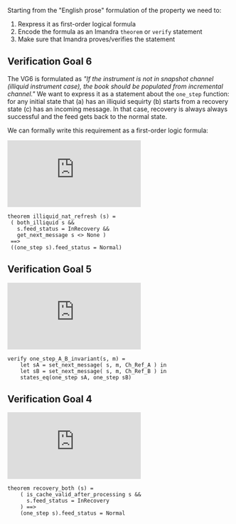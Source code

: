 Starting from the "English prose" formulation of the property we need to:

1. Rexpress it as first-order logical formula 
2. Encode the formula as an Imandra `theorem` or `verify` statement 
3. Make sure that Imandra proves/verifies the statement 

## Verification Goal 6
The VG6 is formulated as *"If the instrument is not in snapshot channel (illiquid instrument case), the book should be populated from incremental channel."* We want to express it as a statement about the `one_step` function: for any initial state that (a)  has  an illiquid sequirty (b) starts from a recovery state (c) has an incoming message. In that case, recovery is always always successful and the feed gets back to the normal state.  

We can formally write this requirement as a first-order logic formula:

![vg6](http://latex.codecogs.com/gif.latex?%5Cforall&space;s&space;%5Cleft%5B&space;%28Illiquid%28s%29%5Cland&space;InRecovery%28s%29&space;%5Cland&space;HasMessage%28s%29%29&space;%5Crightarrow&space;Normal%28one%5C_step%28s%29%29&space;%5Cright%5D)


    theorem illiquid_nat_refresh (s) =
     ( both_illiquid s &&
       s.feed_status = InRecovery &&
       get_next_message s <> None )
     ==>
     ((one_step s).feed_status = Normal)

## Verification Goal 5

![vg5](http://latex.codecogs.com/gif.latex?%5Cforall%20s%20%5Cforall%20m%20%5Cleft%5B%20one%5C_step%28setA%28s%2Cm%29%29%20%5Csimeq%20one%5C_step%28setB%28s%2Cm%29%29%20%5Cright%5D)

    verify one_step_A_B_invariant(s, m) = 
        let sA = set_next_message( s, m, Ch_Ref_A ) in
        let sB = set_next_message( s, m, Ch_Ref_B ) in
        states_eq(one_step sA, one_step sB)

## Verification Goal 4

![vg4](http://latex.codecogs.com/gif.latex?%5Cforall%20s%20%5Cleft%5B%20%28InRecovery%28s%29%20%5Cland%20NextMessageMakesCacheValid%28s%29%29%20%5Crightarrow%20Normal%28one%5C_step%28s%29%29%29%29%20%5Cright%5D)

    theorem recovery_both (s) =
        ( is_cache_valid_after_processing s && 
          s.feed_status = InRecovery 
        ) ==>
        (one_step s).feed_status = Normal
